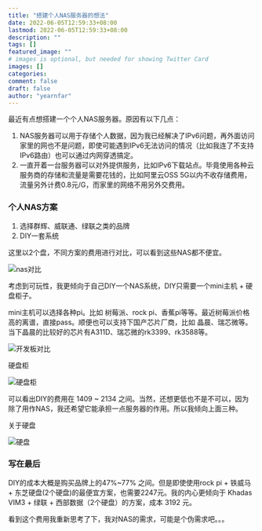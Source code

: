 ```yaml
---
title: "搭建个人NAS服务器的想法"
date: 2022-06-05T12:59:33+08:00
lastmod: 2022-06-05T12:59:33+08:00
description: ""
tags: []
featured_image: ""
# images is optional, but needed for showing Twitter Card
images: []
categories:
comment: false
draft: false
author: "yearnfar"
---
```


最近有点想搭建一个个人NAS服务器。原因有以下几点：

1. NAS服务器可以用于存储个人数据，因为我已经解决了IPv6问题，再外面访问家里的网也不是问题，即使可能遇到IPv6无法访问的情况（比如我连了不支持IPv6路由）也可以通过内网穿透搞定。
2. 一直开着一台服务器可以对外提供服务，比如IPv6下载站点。毕竟使用各种云服务商的存储和流量是需要花钱的，比如阿里云OSS 5G以内不收存储费用，流量另外计费0.8元/G，而家里的网络不用另外交费用。

### 个人NAS方案

1. 选择群辉、威联通、绿联之类的品牌
2. DIY一套系统

这里以2个盘，不同方案的费用进行对比，可以看到这些NAS都不便宜。

![nas对比](https://cdn.yearnfar.com/blog/22/06/0a0984aedb18129df96b88f91b2b350c.png)

考虑到可玩性，我更倾向于自己DIY一个NAS系统，DIY只需要一个mini主机 + 硬盘柜子。

mini主机可以选择各种pi。比如 树莓派、rock pi、香蕉pi等等。最近树莓派价格高的离谱，直接pass。顺便也可以支持下国产芯片厂商，比如 晶晨、瑞芯微等。当下晶晨的比较好的芯片有A311D、瑞芯微的rk3399、rk3588等。

![开发板对比](https://cdn.yearnfar.com/blog/22/06/59908f054207c33e856c4b10b27f68b0.png)

硬盘柜

![硬盘柜](https://cdn.yearnfar.com/blog/22/06/460c9395d867cfb64710f7912f12b8ba.png)

可以看出DIY的费用在 1409 ~ 2134 之间。当然，还想更低也不是不可以，因为除了用作NAS，我还希望它能承担一点服务器的作用。所以我倾向上面三种。

关于硬盘

![硬盘](https://cdn.yearnfar.com/blog/22/06/ae43a15f494bfcebeebdfc63daea53c7.png)

### 写在最后

DIY的成本大概是购买品牌上的47%~77% 之间。但是即使使用rock pi + 铁威马 + 东芝硬盘(2个硬盘)的最便宜方案，也需要2247元。我的内心更倾向于 Khadas VIM3 + 绿联 + 西部数据（2个硬盘）的方案，成本 3192 元。

看到这个费用我重新思考了下，我对NAS的需求，可能是个伪需求吧。。。



